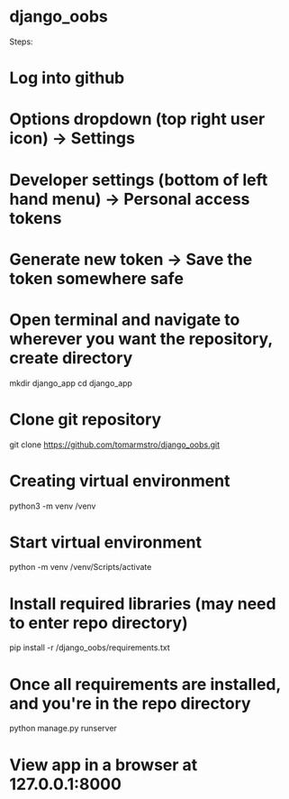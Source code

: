# django_oobs
 
 Steps:
# Log into github
# Options dropdown (top right user icon) -> Settings
# Developer settings (bottom of left hand menu) -> Personal access tokens
# Generate new token -> Save the token somewhere safe

# Open terminal and navigate to wherever you want the repository, create directory
mkdir django_app
cd django_app

# Clone git repository
git clone https://github.com/tomarmstro/django_oobs.git

# Creating virtual environment
python3 -m venv /venv

# Start virtual environment
python -m venv /venv/Scripts/activate

# Install required libraries (may need to enter repo directory)
pip install -r /django_oobs/requirements.txt

# Once all requirements are installed, and you're in the repo directory
python manage.py runserver

# View app in a browser at 127.0.0.1:8000

